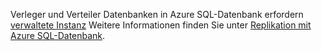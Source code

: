 Verleger und Verteiler Datenbanken in Azure SQL-Datenbank erfordern [verwaltete Instanz](http://docs.microsoft.com/azure/sql-database/sql-database-managed-instance) Weitere Informationen finden Sie unter [Replikation mit Azure SQL-Datenbank](http://docs.microsoft.com/sql/relational-databases/replication/replication-to-sql-database).